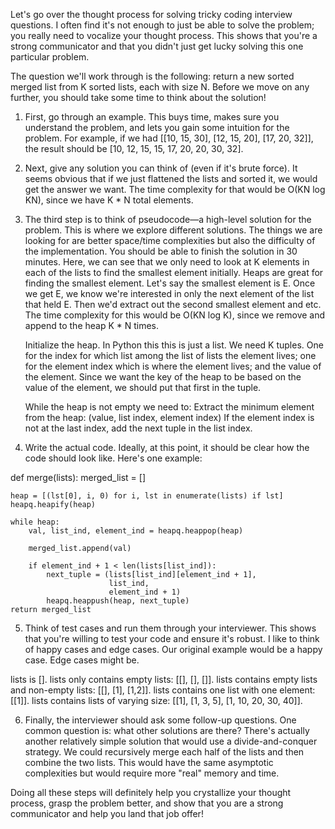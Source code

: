 Let's go over the thought process for solving tricky coding interview questions. 
I often find it's not enough to just be able to solve the problem; you really need to vocalize your thought process. 
This shows that you're a strong communicator and that you didn't just get lucky solving this one particular problem.

The question we'll work through is the following: return a new sorted merged list from K sorted lists, each with size N. Before we move on any further, you should take some time to think about the solution!

1. First, go through an example. This buys time, makes sure you understand the problem, and lets you gain some intuition for the problem. For example, if we had [[10, 15, 30], [12, 15, 20], [17, 20, 32]], the result should be [10, 12, 15, 15, 17, 20, 20, 30, 32].

2. Next, give any solution you can think of (even if it's brute force). It seems obvious that if we just flattened the lists and sorted it, we would get the answer we want. The time complexity for that would be O(KN log KN), since we have K * N total elements.

3. The third step is to think of pseudocode—a high-level solution for the problem. This is where we explore different solutions. The things we are looking for are better space/time complexities but also the difficulty of the implementation. You should be able to finish the solution in 30 minutes. Here, we can see that we only need to look at K elements in each of the lists to find the smallest element initially. Heaps are great for finding the smallest element. Let's say the smallest element is E. Once we get E, we know we're interested in only the next element of the list that held E. Then we'd extract out the second smallest element and etc. The time complexity for this would be O(KN log K), since we remove and append to the heap K * N times.

    Initialize the heap. In Python this this is just a list. We need K tuples. One for the index for which list among the list of lists the element lives; one for the element index which is where the element lives; and the value of the element. Since we want the key of the heap to be based on the value of the element, we should put that first in the tuple.
    
    While the heap is not empty we need to:
    Extract the minimum element from the heap: (value, list index, element index)
    If the element index is not at the last index, add the next tuple in the list index.

4. Write the actual code. Ideally, at this point, it should be clear how the code should look like. Here's one example:

def merge(lists):
    merged_list = []

    heap = [(lst[0], i, 0) for i, lst in enumerate(lists) if lst]
    heapq.heapify(heap)

    while heap:
        val, list_ind, element_ind = heapq.heappop(heap)

        merged_list.append(val)

        if element_ind + 1 < len(lists[list_ind]):
            next_tuple = (lists[list_ind][element_ind + 1],
                          list_ind,
                          element_ind + 1)
            heapq.heappush(heap, next_tuple)
    return merged_list


5. Think of test cases and run them through your interviewer. This shows that you're willing to test your code and ensure it's robust. I like to think of happy cases and edge cases. Our original example would be a happy case. Edge cases might be.

lists is [].
lists only contains empty lists: [[], [], []].
lists contains empty lists and non-empty lists: [[], [1], [1,2]].
lists contains one list with one element: [[1]].
lists contains lists of varying size: [[1], [1, 3, 5], [1, 10, 20, 30, 40]].

6. Finally, the interviewer should ask some follow-up questions. One common question is: what other solutions are there? There's actually another relatively simple solution that would use a divide-and-conquer strategy. We could recursively merge each half of the lists and then combine the two lists. This would have the same asymptotic complexities but would require more "real" memory and time.

Doing all these steps will definitely help you crystallize your thought process, grasp the problem better, and show that you are a strong communicator and help you land that job offer!
